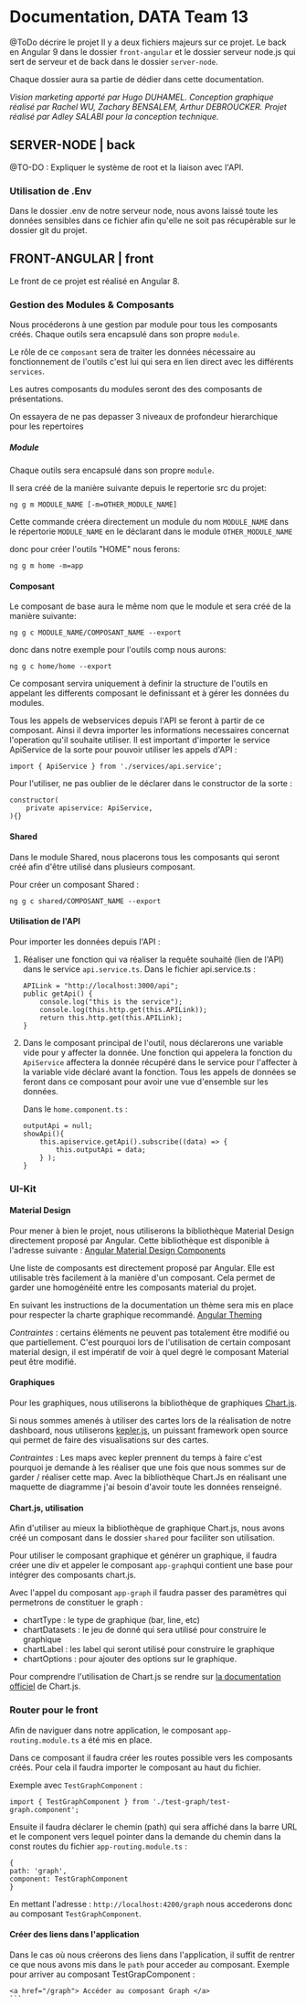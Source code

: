 # Documentation, DATA Team 13
@ToDo décrire le projet
Il y a deux fichiers majeurs sur ce projet. Le back en Angular 9 dans le dossier `front-angular` et le dossier serveur node.js qui sert de serveur et de back dans le dossier `server-node`. 

Chaque dossier aura sa partie de dédier dans cette documentation. 

*Vision marketing apporté par Hugo DUHAMEL. Conception graphique réalisé par Rachel WU, Zachary BENSALEM, Arthur DEBROUCKER. Projet réalisé par Adley SALABI pour la conception technique.* 

## SERVER-NODE | back
@TO-DO : Expliquer le système de root et la liaison avec l'API. 

### Utilisation de .Env 
Dans le dossier .env de notre serveur node, nous avons laissé toute les données sensibles dans ce fichier afin qu'elle ne soit pas récupérable sur le dossier git du projet. 

## FRONT-ANGULAR | front

Le front de ce projet est réalisé en Angular 8. 

### Gestion des Modules & Composants 
Nous procéderons à une gestion par module pour tous les composants créés. Chaque outils sera encapsulé dans son propre `module`.  

Le rôle de ce `composant` sera de traiter les données nécessaire au fonctionnement de l'outils c'est lui qui sera en lien direct avec les différents `services`. 

Les autres composants du modules seront des des composants de présentations. 

On essayera de ne pas depasser  3 niveaux de profondeur hierarchique pour les repertoires

##### Module

Chaque outils sera encapsulé dans son propre `module`. 

Il sera créé de la manière suivante depuis le repertorie src du projet: 

    ng g m MODULE_NAME [-m=OTHER_MODULE_NAME]

Cette commande créera directement un module du nom `MODULE_NAME` dans le répertorie `MODULE_NAME` en le déclarant dans le module `OTHER_MODULE_NAME`  

donc pour créer l'outils "HOME" nous ferons:
```    
ng g m home -m=app
```

#### Composant
Le composant de base aura le même nom que le module et sera créé de la manière suivante: 

```
ng g c MODULE_NAME/COMPOSANT_NAME --export
```
donc dans notre exemple pour l'outils comp nous aurons: 

    ng g c home/home --export


Ce composant servira uniquement à definir la structure de l'outils en appelant les differents composant le definissant et à gérer les données du modules.

Tous les appels de webservices depuis l'API se feront à partir de ce composant. Ainsi il devra importer les informations necessaires concernat l'operation qu'il souhaite utiliser. Il est important d'importer le service ApiService de la sorte pour pouvoir utiliser les appels d'API : 
``` 
import { ApiService } from './services/api.service'; 
```

Pour l'utiliser, ne pas oublier de le déclarer dans le constructor de la sorte : 
```
constructor(
    private apiservice: ApiService,
){}
```

#### Shared
Dans le module Shared, nous placerons tous les composants qui seront créé  afin d'être utilisé dans plusieurs composant. 

Pour créer un composant Shared : 

```
ng g c shared/COMPOSANT_NAME --export
```

#### Utilisation de l'API 
Pour importer les données depuis l'API : 
1. Réaliser une fonction qui va réaliser la requête souhaité (lien de l'API) dans le service `api.service.ts`. 
Dans le fichier api.service.ts : 
    ```
    APILink = "http://localhost:3000/api";
    public getApi() {
        console.log("this is the service");
        console.log(this.http.get(this.APILink));
        return this.http.get(this.APILink);
    }
    ```
2. Dans le composant principal de l'outil, nous déclarerons une variable vide pour y affecter la donnée. 
Une fonction qui appelera la fonction du `ApiService` affectera la donnée récupéré dans le service pour l'affecter à la variable vide déclaré avant la fonction.
Tous les appels de données se feront dans ce composant pour avoir une vue d'ensemble sur les données. 

    Dans le `home.component.ts`  : 
    ```
    outputApi = null;
    showApi(){
        this.apiservice.getApi().subscribe((data) => {
            this.outputApi = data;
        } );
    }
    ```


<!-- ###### Services :  -->


### UI-Kit 
#### Material Design
Pour mener à bien le projet, nous utiliserons la bibliothèque Material Design directement proposé par Angular. Cette bibliothèque est disponible à l'adresse suivante : [Angular Material Design Components](https://material.angular.io/components/categories)

Une liste de composants est directement proposé par Angular. Elle est utilisable très facilement à la manière d'un composant. Cela permet de garder une homogénéité entre les composants material du projet. 

En suivant les instructions de la documentation un thème sera mis en place pour respecter la charte graphique recommandé. [Angular Theming](https://material.angular.io/guide/theming)  

*Contraintes* : certains éléments ne peuvent pas totalement être modifié ou que partiellement. C'est pourquoi lors de l'utilisation de certain composant material design, il est impératif de voir à quel degré le composant Material peut être modifié.  

#### Graphiques

Pour les graphiques, nous utiliserons la bibliothèque de graphiques [Chart.js](https://www.chartjs.org/).  

Si nous sommes amenés à utiliser des cartes lors de la réalisation de notre dashboard, nous utiliserons [kepler.js](https://kepler.gl/), un puissant framework open source qui permet de faire des visualisations sur des cartes. 

*Contraintes* : Les maps avec kepler prennent du temps à faire c'est pourquoi je demande à les réaliser que une fois que nous sommes sur de garder / réaliser cette map. 
Avec la bibliothèque Chart.Js en réalisant une maquette de diagramme j'ai besoin d'avoir toute les données renseigné. 

#### Chart.js, utilisation 

Afin d'utiliser au mieux la bibliothèque de graphique Chart.js, nous avons créé un composant dans le dossier `shared` pour faciliter son utilisation. 

Pour utiliser le composant graphique et générer un graphique, il faudra créer une div et appeler le composant `app-graph`qui contient une base pour intégrer des composants chart.js.

Avec l'appel du composant `app-graph` il faudra passer des paramètres qui permetrons de constituer le graph : 
- chartType : le type de graphique (bar, line, etc)
- chartDatasets : le jeu de donné qui sera utilisé pour construire le graphique
- chartLabel : les label qui seront utilisé pour construire le graphique
- chartOptions : pour ajouter des options sur le graphique. 

Pour comprendre l'utilisation de Chart.js se rendre sur [la documentation officiel](https://www.chartjs.org/docs/latest/) de Chart.js. 

### Router pour le front 
Afin de naviguer dans notre application, le composant `app-routing.module.ts` a été mis en place. 

Dans ce composant il faudra créer les routes possible vers les composants créés. Pour cela il faudra importer le composant au haut du fichier. 

Exemple avec `TestGraphComponent` : 

```
import { TestGraphComponent } from './test-graph/test-graph.component';
```

Ensuite il faudra déclarer le chemin (path) qui sera affiché dans la barre URL et le component vers lequel pointer dans la demande du chemin dans la const routes du fichier `app-routing.module.ts` : 

```
{
path: 'graph',
component: TestGraphComponent
}
```

En mettant l'adresse : `http://localhost:4200/graph` nous accederons donc au composant `TestGraphComponent`. 

#### Créer des liens dans l'application
Dans le cas où nous créerons des liens dans l'application, il suffit de rentrer ce que nous avons mis dans le `path` pour acceder au composant. Exemple pour arriver au composant TestGrapComponent : 
````
<a href="/graph"> Accéder au composant Graph </a>
```